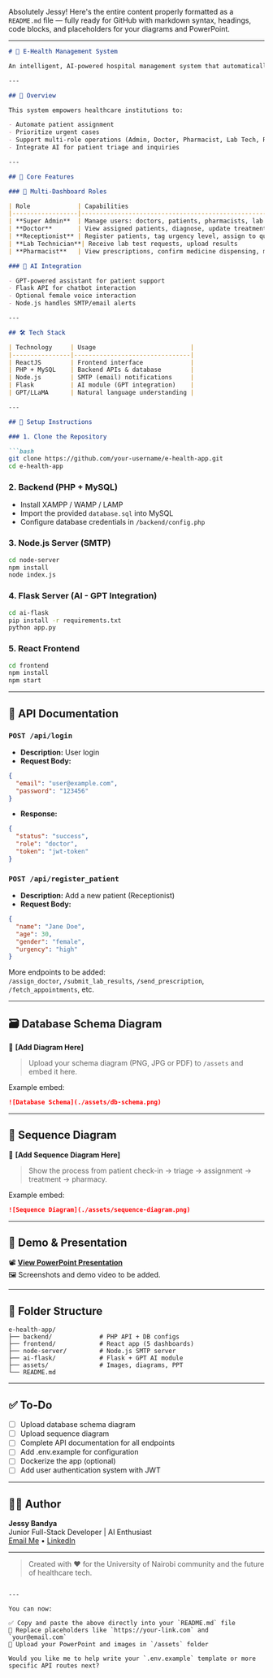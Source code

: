 Absolutely Jessy! Here's the entire content properly formatted as a `README.md` file — fully ready for GitHub with markdown syntax, headings, code blocks, and placeholders for your diagrams and PowerPoint.

---

```markdown
# 🏥 E-Health Management System

An intelligent, AI-powered hospital management system that automatically assigns patients to doctors based on arrival and urgency. Designed to enhance healthcare delivery with role-based dashboards and AI-powered support.

---

## 📌 Overview

This system empowers healthcare institutions to:

- Automate patient assignment
- Prioritize urgent cases
- Support multi-role operations (Admin, Doctor, Pharmacist, Lab Tech, Receptionist)
- Integrate AI for patient triage and inquiries

---

## 🎯 Core Features

### 🔐 Multi-Dashboard Roles

| Role             | Capabilities                                                                 |
|------------------|------------------------------------------------------------------------------|
| **Super Admin**  | Manage users: doctors, patients, pharmacists, lab techs, receptionists       |
| **Doctor**       | View assigned patients, diagnose, update treatment                           |
| **Receptionist** | Register patients, tag urgency level, assign to queue                        |
| **Lab Technician**| Receive lab test requests, upload results                                   |
| **Pharmacist**   | View prescriptions, confirm medicine dispensing, manage inventory            |

### 🤖 AI Integration

- GPT-powered assistant for patient support
- Flask API for chatbot interaction
- Optional female voice interaction
- Node.js handles SMTP/email alerts

---

## 🛠 Tech Stack

| Technology     | Usage                          |
|----------------|--------------------------------|
| ReactJS        | Frontend interface             |
| PHP + MySQL    | Backend APIs & database        |
| Node.js        | SMTP (email) notifications     |
| Flask          | AI module (GPT integration)    |
| GPT/LLaMA      | Natural language understanding |

---

## 🔧 Setup Instructions

### 1. Clone the Repository

```bash
git clone https://github.com/your-username/e-health-app.git
cd e-health-app
```

### 2. Backend (PHP + MySQL)

- Install XAMPP / WAMP / LAMP
- Import the provided `database.sql` into MySQL
- Configure database credentials in `/backend/config.php`

### 3. Node.js Server (SMTP)

```bash
cd node-server
npm install
node index.js
```

### 4. Flask Server (AI - GPT Integration)

```bash
cd ai-flask
pip install -r requirements.txt
python app.py
```

### 5. React Frontend

```bash
cd frontend
npm install
npm start
```

---

## 📡 API Documentation

### `POST /api/login`

- **Description:** User login
- **Request Body:**
```json
{
  "email": "user@example.com",
  "password": "123456"
}
```
- **Response:**
```json
{
  "status": "success",
  "role": "doctor",
  "token": "jwt-token"
}
```

### `POST /api/register_patient`

- **Description:** Add a new patient (Receptionist)
- **Request Body:**
```json
{
  "name": "Jane Doe",
  "age": 30,
  "gender": "female",
  "urgency": "high"
}
```

More endpoints to be added:  
`/assign_doctor`, `/submit_lab_results`, `/send_prescription`, `/fetch_appointments`, etc.

---

## 🗃 Database Schema Diagram

📌 **[Add Diagram Here]**  
> Upload your schema diagram (PNG, JPG or PDF) to `/assets` and embed it here.

Example embed:
```markdown
![Database Schema](./assets/db-schema.png)
```

---

## 🔁 Sequence Diagram

📌 **[Add Sequence Diagram Here]**  
> Show the process from patient check-in → triage → assignment → treatment → pharmacy.

Example embed:
```markdown
![Sequence Diagram](./assets/sequence-diagram.png)
```

---

## 🎥 Demo & Presentation

📽 **[View PowerPoint Presentation](https://your-link.com)**  
🖼️ Screenshots and demo video to be added.

---

## 📁 Folder Structure

```
e-health-app/
├── backend/             # PHP API + DB configs
├── frontend/            # React app (5 dashboards)
├── node-server/         # Node.js SMTP server
├── ai-flask/            # Flask + GPT AI module
├── assets/              # Images, diagrams, PPT
└── README.md
```

---

## ✅ To-Do

- [ ] Upload database schema diagram
- [ ] Upload sequence diagram
- [ ] Complete API documentation for all endpoints
- [ ] Add .env.example for configuration
- [ ] Dockerize the app (optional)
- [ ] Add user authentication system with JWT

---

## 👨‍💻 Author

**Jessy Bandya**  
Junior Full-Stack Developer | AI Enthusiast  
[Email Me](mailto:your@email.com) • [LinkedIn](https://linkedin.com/in/your-profile)

---

> Created with ❤️ for the University of Nairobi community and the future of healthcare tech.
```

---

You can now:

✅ Copy and paste the above directly into your `README.md` file  
📌 Replace placeholders like `https://your-link.com` and `your@email.com`  
📸 Upload your PowerPoint and images in `/assets` folder

Would you like me to help write your `.env.example` template or more specific API routes next?
